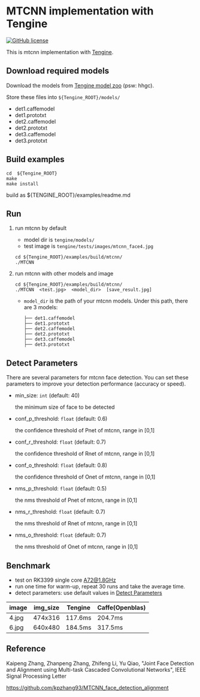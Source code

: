 # MTCNN implementation with Tengine

[![GitHub license](http://OAID.github.io/pics/apache_2.0.svg)](./LICENSE)

This is mtcnn implementation with [Tengine](https://github.com/OAID/Tengine).

## Download required models
Download the models from [Tengine model zoo](https://pan.baidu.com/s/1Ar9334MPeIV1eq4pM1eI-Q) (psw: hhgc).

Store these files into `${Tengine_ROOT}/models/`
- det1.caffemodel
- det1.prototxt
- det2.caffemodel
- det2.prototxt
- det3.caffemodel
- det3.prototxt

## Build examples
```
cd  ${Tengine_ROOT}
make
make install
```
build as ${TENGINE_ROOT}/examples/readme.md

## Run

1. run mtcnn by default
    - model dir is `tengine/models/`
    - test image is `tengine/tests/images/mtcnn_face4.jpg`
	```
	cd ${Tengine_ROOT}/examples/build/mtcnn/
    ./MTCNN
    ```

2. run mtcnn with other models and image
    ```
    cd ${Tengine_ROOT}/examples/build/mtcnn/
	./MTCNN  <test.jpg>  <model_dir>  [save_result.jpg]
    ```
    - `model_dir` is the path of your mtcnn models. Under this path, there are 3 models:
        ```
        ├── det1.caffemodel
        ├── det1.prototxt
        ├── det2.caffemodel
        ├── det2.prototxt
        ├── det3.caffemodel
        ├── det3.prototxt
        ```


## Detect Parameters
There are several parameters for mtcnn face detection. You can set these parameters to improve your detection performance (accuracy or speed).

- min_size: `int` (default: 40)
    
    the minimum size of face to be detected

- conf_p_threshold: `float` (default: 0.6)

    the confidence threshold of Pnet of mtcnn, range in [0,1]
- conf_r_threshold: `float` (default: 0.7)

    the confidence threshold of Rnet of mtcnn, range in [0,1]
- conf_o_threshold: `float` (default: 0.8)

    the confidence threshold of Onet of mtcnn, range in [0,1]
- nms_p_threshold: `float` (default: 0.5)

    the nms threshold of Pnet of mtcnn, range in [0,1]
- nms_r_threshold: `float` (default: 0.7)

    the nms threshold of Rnet of mtcnn, range in [0,1]
- nms_o_threshold: `float` (default: 0.7)

    the nms threshold of Onet of mtcnn, range in [0,1]  


## Benchmark
- test on RK3399 single core A72@1.8GHz
- run one time for warm-up, repeat 30 runs and take the average time.
- detect parameters: use default values in [Detect Parameters](#detect-parameters)


|image|img_size|Tengine|Caffe(Openblas)|
|-----|--------|-------|---------------|
|4.jpg|474x316|117.6ms|204.7ms|
|6.jpg|640x480|184.5ms|317.5ms|


## Reference
Kaipeng Zhang, Zhanpeng Zhang, Zhifeng Li, Yu Qiao, "Joint Face Detection and Alignment using Multi-task Cascaded Convolutional Networks", IEEE Signal Processing Letter

https://github.com/kpzhang93/MTCNN_face_detection_alignment



